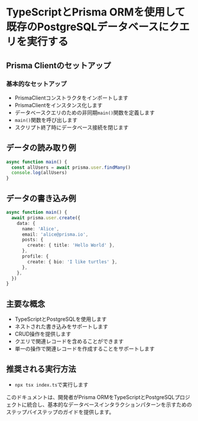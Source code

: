 # TypeScriptとPrisma ORMを使用して既存のPostgreSQLデータベースにクエリを実行する

## Prisma Clientのセットアップ

### 基本的なセットアップ
- PrismaClientコンストラクタをインポートします
- PrismaClientをインスタンス化します
- データベースクエリのための非同期`main()`関数を定義します
- `main()`関数を呼び出します
- スクリプト終了時にデータベース接続を閉じます

## データの読み取り例
```typescript
async function main() {
  const allUsers = await prisma.user.findMany()
  console.log(allUsers)
}
```

## データの書き込み例
```typescript
async function main() {
  await prisma.user.create({
    data: {
      name: 'Alice',
      email: 'alice@prisma.io',
      posts: {
        create: { title: 'Hello World' },
      },
      profile: {
        create: { bio: 'I like turtles' },
      },
    },
  })
}
```

## 主要な概念
- TypeScriptとPostgreSQLを使用します
- ネストされた書き込みをサポートします
- CRUD操作を提供します
- クエリで関連レコードを含めることができます
- 単一の操作で関連レコードを作成することをサポートします

## 推奨される実行方法
- `npx tsx index.ts`で実行します

このドキュメントは、開発者がPrisma ORMをTypeScriptとPostgreSQLプロジェクトに統合し、基本的なデータベースインタラクションパターンを示すためのステップバイステップのガイドを提供します。
